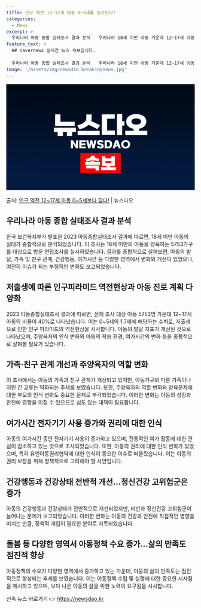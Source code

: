 ```yaml
---
title: 인구 역전 12~17세 아동 0~5세를 능가한다!
categories:
  - News
excerpt: >
  우리나라 아동 종합 실태조사 결과 분석   우리나라 18세 미만 아동 가운데 12~17세 아동이 0~5세의 …
feature_text: >
  ## navernews 실시간 뉴스 속보입니다.

  우리나라 아동 종합 실태조사 결과 분석   우리나라 18세 미만 아동 가운데 12~17세 아동이 0~5세의 …
image: '/assets/img/newsdao_breakingnews.jpg'
---
```


![뉴스다오 속보](/assets/img/newsdao_breakingnews.jpg)

<p>출처: <a href="https://newsdao.kr/4133" rel="dofollow">인구 역전 12~17세 아동 0~5세보다 많다!</a> | 뉴스다오</p>

<h2 data-ke-size="size26">우리나라 아동 종합 실태조사 결과 분석</h2>
한국 보건복지부가 발표한 2023 아동종합실태조사 결과에 따르면, 18세 미만 아동의 실태가 종합적으로 분석되었습니다. 이 조사는 18세 미만의 아동을 양육하는 5753가구를 대상으로 방문 면접조사를 실시하였습니다. 결과를 종합적으로 살펴보면, 아동의 발달, 가족 및 친구 관계, 건강행동, 여가시간 등 다양한 영역에서 변화와 개선이 있었으나, 여전히 이슈가 되는 부정적인 변화도 보고되었습니다.

<h2 data-ke-size="size26">저출생에 따른 인구피라미드 역전현상과 아동 진로 계획 다양화</h2>
2023 아동종합실태조사 결과에 따르면, 전체 조사 대상 아동 5753명 가운데 12~17세 아동의 비율이 40%로 나타났습니다. 이는 0~5세의 1.7배에 해당하는 수치로, 저출생으로 인한 인구 피라미드의 역전현상을 시사합니다. 아동의 발달 지표가 개선된 것으로 나타났으며, 주양육자의 인식 변화와 아동의 학습 환경, 여가시간의 변화 등을 종합적으로 살펴볼 필요가 있습니다.

<h2 data-ke-size="size26">가족·친구 관계 개선과 주양육자의 역할 변화</h2>
이 조사에서는 아동의 가족과 친구 관계가 개선되고 있지만, 아동가구와 다른 가족이나 지인 간 교류는 약화되는 추세를 보였습니다. 또한, 주양육자의 역할 변화와 양육문제에 대한 부모의 인식 변화도 중요한 문제로 부각되었습니다. 이러한 변화는 아동의 성장과 안전에 영향을 미칠 수 있으므로 심도 있는 대책이 필요합니다.

<h2 data-ke-size="size26">여가시간 전자기기 사용 증가와 권리에 대한 인식</h2>
아동의 여가시간 동안 전자기기 사용이 증가하고 있으며, 전통적인 여가 활동에 대한 관심이 감소하고 있는 것으로 조사되었습니다. 또한, 아동의 권리에 대한 인식 변화가 있었으며, 특히 유엔아동권리협약에 대한 인식이 중요한 이슈로 떠올랐습니다. 이는 아동의 권리 보장을 위해 정책적으로 고려해야 할 사안입니다.

<h2 data-ke-size="size26">건강행동과 건강상태 전반적 개선…정신건강 고위험군은 증가</h2>
아동의 건강행동과 건강상태가 전반적으로 개선되었지만, 비만과 정신건강 고위험군이 늘어나는 문제가 보고되었습니다. 이러한 변화는 아동의 건강과 안전에 직접적인 영향을 미치는 만큼, 정책적 개입이 필요한 분야로 지목되었습니다.

<h2 data-ke-size="size26">돌봄 등 다양한 영역서 아동정책 수요 증가…삶의 만족도 점진적 향상</h2>
아동정책의 수요가 다양한 영역에서 증가하고 있는 가운데, 아동의 삶의 만족도는 점진적으로 향상되는 추세를 보였습니다. 이는 아동정책 수립 및 실행에 대한 중요한 시사점을 제시하고 있으며, 보다 나은 아동의 삶을 위한 노력이 요구됨을 시사합니다. 

신속 뉴스 바로가기 👉 <a href="https://newsdao.kr" rel="dofollow">https://newsdao.kr</a>


